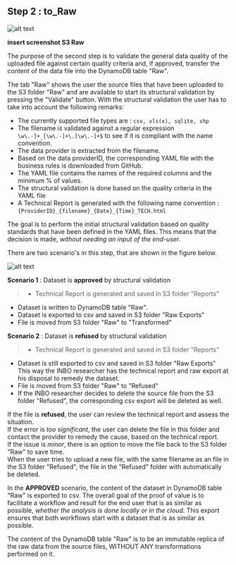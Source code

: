 ## Step 2 : to_Raw


![alt text](https://github.com/smartie-tien/test/blob/master/INBO_AF_02_to_raw.png "INBO_AF_02_to_raw")

**insert screenshot S3 Raw**

The purpose of the second step is to validate the general data quality of the uploaded file against certain quality criteria and, if approved, transfer the content of the data file into the DynamoDB table "Raw".

The tab "Raw" shows the user the source files that have been uploaded to the S3 folder "Raw" and are available to start its structural validation by pressing the "Validate" button. With the structural validation the user has to take into account the following remarks:

- The currently supported file types are : `csv, xls(x), sqlite, shp`
- The filename is validated against a regular expression `\w\.-]+_[\w\.-]+\.[\w\.-]+$` to see if it is compliant with the name convention.
- The data provider is extracted from the filename.
- Based on the data providerID, the corresponding YAML file with the business rules is downloaded from GitHub.
- The YAML file contains the names of the required columns and the minimum % of values.
- The structural validation is done based on the quality criteria in the YAML file
- A Technical Report is generated with the following name convention : `{ProviderID}_{filename}_{Date}_{Time}_TECH.html`

The goal is to perform the initial structural validation based on quality standards that have been defined in the YAML files. This means that the decision is made, _without needing an input of the end-user_.

There are two scenario's in this step, that are shown in the figure below.

![alt text](https://github.com/smartie-tien/test/blob/master/INBO_to_Raw.png "INBO_to_Raw")

**Scenario 1** : Dataset is **approved** by structural validation
> - Technical Report is generated and saved in S3 folder "Reports"
- Dataset is written to DynamoDB table "Raw".
- Dataset is exported to csv and saved in S3 folder "Raw Exports"
- File is moved from S3 folder "Raw" to "Transformed"

**Scenario 2** : Dataset is **refused** by structural validation
>- Technical Report is generated and saved in S3 folder "Reports"
- Dataset is still exported to csv and saved in S3 folder "Raw Exports" <br> This way the INBO researcher has the technical report and raw export at his disposal to remedy the dataset.
- File is moved from S3 folder "Raw" to "Refused"
- If the INBO researcher decides to delete the source file from the S3 folder "Refused", the corresponding csv export will be deleted as well.

If the file is **refused**, the user can review the technical report and assess the situation.
<br>If the error is _too significant_, the user can delete the file in this folder and contact the provider to remedy the cause, based on the technical report. <br>If the issue is _minor_, there is an option to move the file back to the S3 folder "Raw" to save time.
<br>When the user tries to upload a new file, with the same filename as an file in the S3 folder "Refused", the file in the "Refused" folder with automatically be deleted.

In the **APPROVED** scenario, the content of the dataset in DynamoDB table "Raw" is exported to csv.
The overall goal of the proof of value is to facilitate a workflow and result for the end user that is as similar as possible, _whether the analysis is done locally or in the cloud_.
This export ensures that both workflows start with a dataset that is as similar as possible.

The content of the DynamoDB table "Raw" is to be an immutable replica of the raw data from the source files, WITHOUT ANY transformations performed on it.
